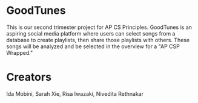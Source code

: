 # GoodTunes
This is our second trimester project for AP CS Principles. GoodTunes is an aspiring social media platform where users can select songs from a database to create playlists, then share those playlists with others. These songs will be analyzed and be selected in the overview for a "AP CSP Wrapped."

# Creators
Ida Mobini, Sarah Xie, Risa Iwazaki, Nivedita Rethnakar 

